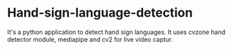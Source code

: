 # Hand-sign-language-detection
It's a python application to detect hand sign languages. It uses cvzone hand detector module, mediapipe and cv2 for live video captur.

